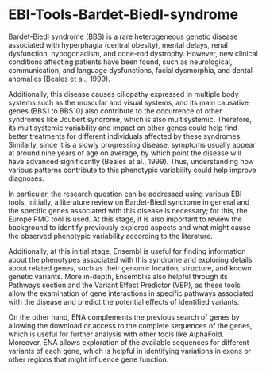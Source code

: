 # EBI-Tools-Bardet-Biedl-syndrome

Bardet-Biedl syndrome (BBS) is a rare heterogeneous genetic disease associated with hyperphagia (central obesity), mental delays, renal dysfunction, hypogonadism, and cone-rod dystrophy. However, new clinical conditions affecting patients have been found, such as neurological, communication, and language dysfunctions, facial dysmorphia, and dental anomalies (Beales et al., 1999).

Additionally, this disease causes ciliopathy expressed in multiple body systems such as the muscular and visual systems, and its main causative genes (BBS1 to BBS10) also contribute to the occurrence of other syndromes like Joubert syndrome, which is also multisystemic. Therefore, its multisystemic variability and impact on other genes could help find better treatments for different individuals affected by these syndromes. Similarly, since it is a slowly progressing disease, symptoms usually appear at around nine years of age on average, by which point the disease will have advanced significantly (Beales et al., 1999). Thus, understanding how various patterns contribute to this phenotypic variability could help improve diagnoses.

In particular, the research question can be addressed using various EBI tools. Initially, a literature review on Bardet-Biedl syndrome in general and the specific genes associated with this disease is necessary; for this, the Europe PMC tool is used. At this stage, it is also important to review the background to identify previously explored aspects and what might cause the observed phenotypic variability according to the literature.

Additionally, at this initial stage, Ensembl is useful for finding information about the phenotypes associated with this syndrome and exploring details about related genes, such as their genomic location, structure, and known genetic variants. More in-depth, Ensembl is also helpful through its Pathways section and the Variant Effect Predictor (VEP), as these tools allow the examination of gene interactions in specific pathways associated with the disease and predict the potential effects of identified variants.

On the other hand, ENA complements the previous search of genes by allowing the download or access to the complete sequences of the genes, which is useful for further analysis with other tools like AlphaFold. Moreover, ENA allows exploration of the available sequences for different variants of each gene, which is helpful in identifying variations in exons or other regions that might influence gene function.
